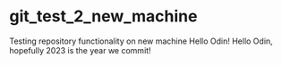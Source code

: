 # git_test_2_new_machine
Testing repository functionality on new machine
Hello Odin!
Hello Odin, hopefully 2023 is the year we commit!